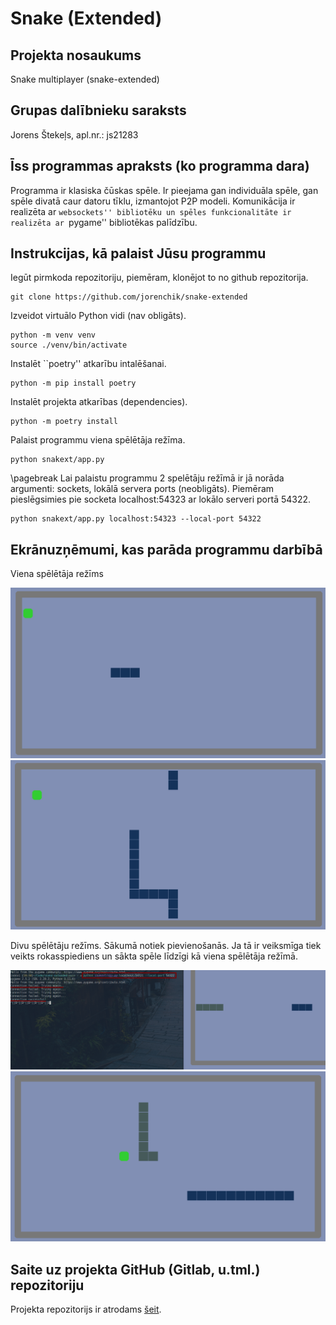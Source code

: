 # Snake (Extended) 

## Projekta nosaukums

Snake multiplayer (snake-extended)

## Grupas dalībnieku saraksts

Jorens Štekeļs, apl.nr.: js21283

## Īss programmas apraksts (ko programma dara)

Programma ir klasiska čūskas spēle. Ir pieejama gan individuāla spēle,
gan spēle divatā caur datoru tīklu, izmantojot P2P modeli. Komunikācija ir
realizēta ar ``websockets'' bibliotēku un spēles funkcionalitāte ir realizēta ar
``pygame'' bibliotēkas palīdzību.

## Instrukcijas, kā palaist Jūsu programmu

Iegūt pirmkoda repozitoriju, piemēram, klonējot to no github repozitorija.

```
git clone https://github.com/jorenchik/snake-extended 
```

Izveidot virtuālo Python vidi (nav obligāts).

```
python -m venv venv
source ./venv/bin/activate
```

Instalēt ``poetry'' atkarību intalēšanai.

```
python -m pip install poetry 
```

Instalēt projekta atkarības (dependencies).

```
python -m poetry install 
```

Palaist programmu viena spēlētāja režīma.

```
python snakext/app.py 
```

\pagebreak
Lai palaistu programmu 2 spelētāju režīmā ir jā norāda argumenti: sockets,
lokālā servera ports (neobligāts). Piemēram pieslēgsimies pie socketa
localhost:54323 ar lokālo serveri portā 54322.

```
python snakext/app.py localhost:54323 --local-port 54322
```

## Ekrānuzņēmumi, kas parāda programmu darbībā

Viena spēlētāja režīms

![Spēle ir sākta](img/singleplayer1.png)
![Spēle procesā](img/singleplayer2.png)

Divu spēlētāju režīms. Sākumā notiek pievienošanās. Ja tā ir veiksmīga
tiek veikts rokasspiediens un sākta spēle līdzīgi kā viena spēlētāja
režīmā.

![Divu spēlētāju spēles sākšana](img/multiplayer1.png)
![Divu spēlētāju spēles process](img/multiplayer2.png)

## Saite uz projekta GitHub (Gitlab, u.tml.) repozitoriju

Projekta repozitorijs ir atrodams [šeit](https://github.com/jorenchik/snake-extended).

